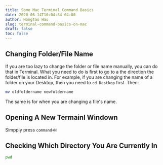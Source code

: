 ```yaml
---
title: Some Mac Terminal Command Basics
date: 2020-06-14T10:04:34-04:00
author: Hongtao Hao
slug: terminal-command-basics-on-mac
draft: false
toc: false
---
```


## Changing Folder/File Name

If you are too lazy to change the folder or file name manually, you can do that in Terminal. What you need to do is first to go to a the direction the folder/file is located in. For example, if you are changing the name of a folder on your Desktop, then you need to `cd Destkop` first. Then:

```bash
mv oldfoldername newfoldername
```

The same is for when you are changing a file's name.

## Opening A New Termainl Windown

Simpply press `command+N`

## Checking Which Directory You Are Currently In

```bash
pwd
```

